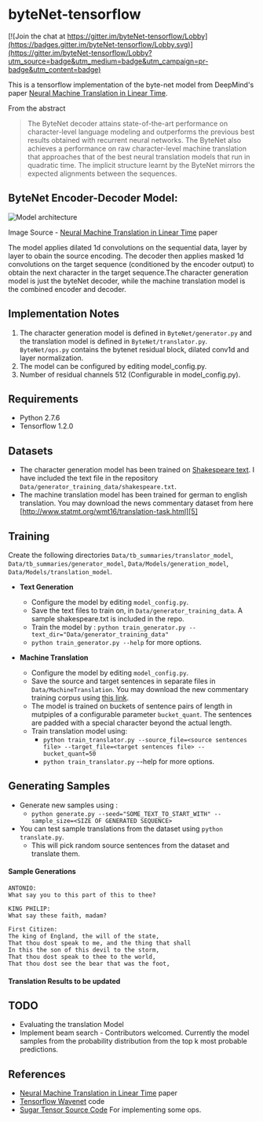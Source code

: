 # byteNet-tensorflow

[![Join the chat at https://gitter.im/byteNet-tensorflow/Lobby](https://badges.gitter.im/byteNet-tensorflow/Lobby.svg)](https://gitter.im/byteNet-tensorflow/Lobby?utm_source=badge&utm_medium=badge&utm_campaign=pr-badge&utm_content=badge)

This is a tensorflow implementation of the byte-net model from DeepMind's paper [Neural Machine Translation in Linear Time][1]. 

From the abstract
>The ByteNet decoder attains state-of-the-art performance on character-level language modeling and outperforms the previous best results obtained with recurrent neural networks.  The ByteNet also achieves a performance on raw character-level machine translation that approaches that of the best neural translation models that run in quadratic time. The implicit structure learnt by the ByteNet mirrors the expected alignments between the sequences.

## ByteNet Encoder-Decoder Model:
![Model architecture](http://i.imgur.com/IE6Zq6o.jpg)

Image Source - [Neural Machine Translation in Linear Time][1] paper

The model applies dilated 1d convolutions on the sequential data, layer by layer to obain the source encoding. The decoder then applies masked 1d convolutions on the target sequence (conditioned by the encoder output) to obtain the next character in the target sequence.The character generation model is just the byteNet decoder, while the machine translation model is the combined encoder and decoder.

## Implementation Notes
1. The character generation model is defined in ```ByteNet/generator.py``` and the translation model is defined in ```ByteNet/translator.py```. ```ByteNet/ops.py``` contains the bytenet residual block, dilated conv1d and layer normalization.
2. The model can be configured by editing model_config.py.
5. Number of residual channels 512 (Configurable in model_config.py).

## Requirements
- Python 2.7.6
- Tensorflow 1.2.0

## Datasets
- The character generation model has been trained on [Shakespeare text][4]. I have included the text file in the repository ```Data/generator_training_data/shakespeare.txt```.
- The machine translation model has been trained for german to english translation. You may download the news commentary dataset from here [http://www.statmt.org/wmt16/translation-task.html][5]

## Training
Create the following directories ```Data/tb_summaries/translator_model```, ```Data/tb_summaries/generator_model```,  ```Data/Models/generation_model```, ```Data/Models/translation_model```.

- <b>Text Generation</b>
  * Configure the model by editing ```model_config.py```.
  * Save the text files to train on, in ```Data/generator_training_data```. A sample shakespeare.txt is included in the repo.
  * Train the model by : ```python train_generator.py --text_dir="Data/generator_training_data"```
  * ```python train_generator.py --help``` for more options.
  
- <b>Machine Translation</b>
  * Configure the model by editing ```model_config.py```.
  * Save the source and target sentences in separate files in ```Data/MachineTranslation```. You may download the new commentary training corpus using [this link][6].
  * The model is trained on buckets of sentence pairs of length in mutpiples of a configurable parameter ```bucket_quant```. The sentences are padded with a special character beyond the actual length.
  * Train translation model using:
    - ```python train_translator.py --source_file=<source sentences file> --target_file=<target sentences file> --bucket_quant=50```
    - ```python train_translator.py``` --help for more options.
   
    

## Generating Samples
- Generate new samples using : 
  * ```python generate.py --seed="SOME_TEXT_TO_START_WITH" --sample_size=<SIZE OF GENERATED SEQUENCE>```
- You can test sample translations from the dataset using ```python translate.py```. 
  * This will pick random source sentences from the dataset and translate them.

#### Sample Generations

```
ANTONIO:
What say you to this part of this to thee?

KING PHILIP:
What say these faith, madam?

First Citizen:
The king of England, the will of the state,
That thou dost speak to me, and the thing that shall
In this the son of this devil to the storm,
That thou dost speak to thee to the world,
That thou dost see the bear that was the foot,

```

#### Translation Results to be updated

## TODO
- Evaluating the translation Model
- Implement beam search - Contributors welcomed. Currently the model samples from the probability distribution from the top k most probable predictions.
## References
- [Neural Machine Translation in Linear Time][1] paper
- [Tensorflow Wavenet][2] code
- [Sugar Tensor Source Code][7] For implementing some ops.

[1]:https://arxiv.org/abs/1610.10099
[2]:https://github.com/ibab/tensorflow-wavenet
[3]:https://drive.google.com/file/d/0B30fmeZ1slbBYWVSWnMyc3hXQVU/view?usp=sharing
[4]:http://cs.stanford.edu/people/karpathy/char-rnn/
[5]:http://www.statmt.org/wmt16/translation-task.html
[6]:http://data.statmt.org/wmt16/translation-task/training-parallel-nc-v11.tgz
[7]:https://github.com/buriburisuri/sugartensor
